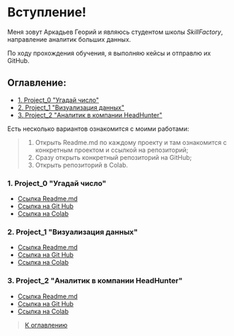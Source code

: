 # Вступление!

Меня зовут Аркадьев Георий и являюсь студентом школы *SkillFactory*, направление аналитик больших данных.

По ходу прохождения обучения, я выполняю кейсы и отправлю их GitHub.

## Оглавление:

* [1. Project_0 "Угадай число"](README.md#1-project_0-угадай-число)
* [2. Project_1 "Визуализация данных"](README.md#2-project_1-визуализация-данных)
* [3. Project_2 "Аналитик в компании HeadHunter"](README.md#3-project_2-аналитик-в-компании-headhunter)

Есть несколько вариантов ознакомится с моими работами:

>1. Открыть Readme.md по каждому проекту и там ознакомится с конкретным проектом и ссылкой на репозиторий;
>2. Сразу открыть конкретный репозиторий на GitHub;
>3. Открыть репозиторий в Colab. 

### 1. Project_0 "Угадай число"
* [Ссылка Readme.md](https://github.com/qv1k1/I_Win/blob/main/02%20%D0%9F%D1%80%D0%BE%D0%B5%D0%BA%D1%82%D1%8B/project_0/Read1.md)
* [Ссылка на Git Hub](https://github.com/qv1k1/I_Win/blob/main/02%20%D0%9F%D1%80%D0%BE%D0%B5%D0%BA%D1%82%D1%8B/project_0/Final_task_1.ipynb)
* [Ссылка на Colab](https://colab.research.google.com/drive/1336HNAMRhyTpd5pHPiU81Pxgyxwdz3r0)

### 2. Project_1 "Визуализация данных"

* [Ссылка Readme.md](https://github.com/qv1k1/I_Win/blob/main/02%20%D0%9F%D1%80%D0%BE%D0%B5%D0%BA%D1%82%D1%8B/project_1/README_pr.md)
* [Ссылка на Git Hub](https://github.com/qv1k1/I_Win/blob/main/02%20%D0%9F%D1%80%D0%BE%D0%B5%D0%BA%D1%82%D1%8B/project_1/PYTHON-13.1.%20%D0%92%D0%B8%D0%B7%D1%83%D0%B0%D0%BB%D0%B8%D0%B7%D0%B0%D1%86%D0%B8%D1%8F%20%D0%B4%D0%B0%D0%BD%D0%BD%D1%8B%D1%85.ipynb)
* [Ссылка на Colab](https://colab.research.google.com/drive/1SF4eXxQcHlhZriLSzC1oogJU6jfEiyWc)

### 3. Project_2 "Аналитик в компании HeadHunter"

* [Ссылка Readme.md](https://github.com/qv1k1/I_Win/blob/main/02%20%D0%9F%D1%80%D0%BE%D0%B5%D0%BA%D1%82%D1%8B/project_2/README_pr2.md)
* [Ссылка на Git Hub](https://github.com/qv1k1/I_Win/blob/main/02%20%D0%9F%D1%80%D0%BE%D0%B5%D0%BA%D1%82%D1%8B/project_2/Project-1._%D0%9D%D0%BE%D1%83%D1%82%D0%B1%D1%83%D0%BA-%D1%88%D0%B0%D0%B1%D0%BB%D0%BE%D0%BD.ipynb)
* [Ссылка на Colab](https://colab.research.google.com/drive/18SZ3WtNB2dZ49YuqQGRRTfpESo8CmpLN)

> [К оглавлению](README.md#оглавление)
